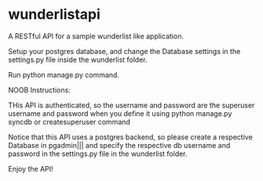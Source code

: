 # wunderlistapi
A RESTful API for a sample wunderlist like application.

Setup your postgres database, and change the Database settings in the settings.py file inside the wunderlist folder.

Run python manage.py command.

NOOB Instructions:

THis API is authenticated, so the username and password are the superuser username and password when you define it using
python manage.py syncdb or createsuperuser command

Notice that this API uses a postgres backend, so please create a respective Database in pgadmin||| and specify the respective db username and password in the settings.py file in the wunderlist folder.

Enjoy the API!

